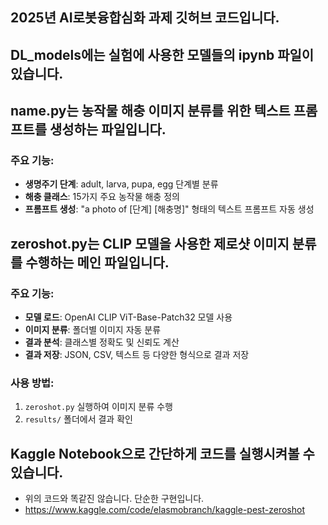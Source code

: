 ## 2025년 AI로봇융합심화 과제 깃허브 코드입니다.

## DL_models에는 실험에 사용한 모델들의 ipynb 파일이 있습니다.


## name.py는 농작물 해충 이미지 분류를 위한 텍스트 프롬프트를 생성하는 파일입니다.

### 주요 기능:
- **생명주기 단계**: adult, larva, pupa, egg 단계별 분류
- **해충 클래스**: 15가지 주요 농작물 해충 정의
- **프롬프트 생성**: "a photo of [단계] [해충명]" 형태의 텍스트 프롬프트 자동 생성

## zeroshot.py는 CLIP 모델을 사용한 제로샷 이미지 분류를 수행하는 메인 파일입니다.

### 주요 기능:
- **모델 로드**: OpenAI CLIP ViT-Base-Patch32 모델 사용
- **이미지 분류**: 폴더별 이미지 자동 분류
- **결과 분석**: 클래스별 정확도 및 신뢰도 계산
- **결과 저장**: JSON, CSV, 텍스트 등 다양한 형식으로 결과 저장


### 사용 방법:
1. `zeroshot.py` 실행하여 이미지 분류 수행
2. `results/` 폴더에서 결과 확인

## Kaggle Notebook으로 간단하게 코드를 실행시켜볼 수 있습니다.
- 위의 코드와 똑같진 않습니다. 단순한 구현입니다.
- https://www.kaggle.com/code/elasmobranch/kaggle-pest-zeroshot 